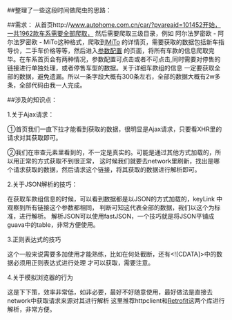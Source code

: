 ##整理了一些这段时间做爬虫的思路：

##需求：
从首页http://www.autohome.com.cn/car/?pvareaid=101452开始，一共1962款车系需要全部爬取，
然后需要爬取三级目录，例如 阿尔法罗密欧 - 阿尔法罗密欧 - MiTo这种格式，爬取到[MiTo](http://www.autohome.com.cn/715/#levelsource=000000000_0&pvareaid=101594)
的详情页，需要获取的数据包括新车指导价，二手车价格等等，然后进入[参数配置](http://car.autohome.com.cn/config/series/2097.html)
的页面，将所有车款的信息爬取完毕。在车系首页会有两种情况，参数配置可点击或者不可点击,同时需要对停售的链接进行单独处理，或者停售车型的数据。关于详细车款组的信息
一定要获取全部的数据，避免遗漏。所以一条字段大概有300条左右，全部的数据大概有2w多条，全部代码由我一人完成。

##涉及的知识点：

1.关于Ajax请求：

①首页我们一直下拉才能看到获取的数据，很明显是Ajax请求，只要看XHR里的请求对其获取即可。

②我们在审查元素里看到的，不一定是真实的。可能是通过其他方式加载的，所以用正常的方式获取不到很正常，
这时候我们就要去network里刷新，找出是哪个请求获取的数据，然后请求这个链接，将其获取的数据进行解析即可。

2.关于JSON解析的技巧：

在获取车款组信息的时候，可以看到数据都是以JSON的方式加载的，keyLink 中观察到所有链接这个参数都相同，
判断可知这代表全部的数据，我们以这个为标准，进行解析。
解析JSON可以使用fastJSON，一个技巧就是将JSON平铺成guava中的table，非常方便使用。

3.正则表达式的技巧

这个一般来说需要多加使用才能熟练，比如在何处截断，还有<![CDATA]>中的数据必须用正则表达式进行处理
才可以获取，需要注意。

4.关于模拟浏览器的行为

这是下下策，效率非常低，如非必要，最好不好随意使用，最好做法是直接去network中获取请求来源对其进行解析
这里推荐httpclient和[Retrofit](http://square.github.io/retrofit/)这两个库进行解析，非常方便。